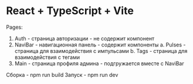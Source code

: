 # React + TypeScript + Vite

Pages:

1. Auth - страница авторизации - не содержит компонент
2. NaviBar - навигационная панель - содержит компоненты
   a. Pulses - страница для взаимодействия с импульсами
   b. Tags - страница для взаимодействия с тегами
3. Main - страница профиля админа - подгружается вместе с NaviBar

Сборка - npm run build
Запуск - npm run dev
